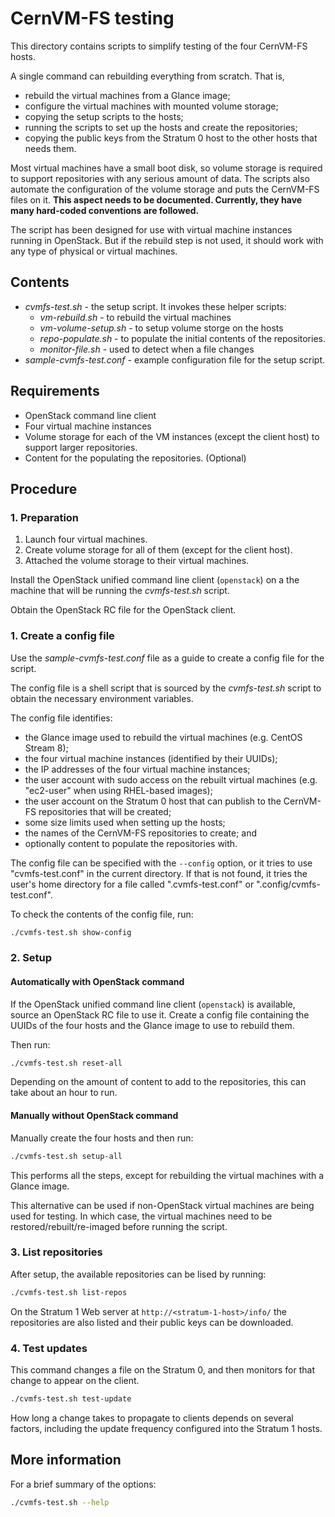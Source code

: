 CernVM-FS testing
=================

This directory contains scripts to simplify testing of the four
CernVM-FS hosts.

A single command can rebuilding everything from scratch. That is,

- rebuild the virtual machines from a Glance image;
- configure the virtual machines with mounted volume storage;
- copying the setup scripts to the hosts;
- running the scripts to set up the hosts and create the repositories;
- copying the public keys from the Stratum 0 host to
  the other hosts that needs them.

Most virtual machines have a small boot disk, so volume storage is
required to support repositories with any serious amount of data.  The
scripts also automate the configuration of the volume storage and puts
the CernVM-FS files on it. **This aspect needs to be
documented. Currently, they have many hard-coded conventions are followed.**

The script has been designed for use with virtual machine instances
running in OpenStack. But if the rebuild step is not used, it should
work with any type of physical or virtual machines.

Contents
--------

- _cvmfs-test.sh_ - the setup script. It invokes these helper scripts:
    - _vm-rebuild.sh_ - to rebuild the virtual machines
    - _vm-volume-setup.sh_ - to setup volume storge on the hosts
    - _repo-populate.sh_ - to populate the initial contents of the repositories.
    - _monitor-file.sh_ - used to detect when a file changes
- _sample-cvmfs-test.conf_ - example configuration file for the setup script.

Requirements
------------

- OpenStack command line client
- Four virtual machine instances
- Volume storage for each of the VM instances (except the client host)
  to support larger repositories.
- Content for the populating the repositories. (Optional)

Procedure
---------

### 1. Preparation

1. Launch four virtual machines.
2. Create volume storage for all of them (except for the client host).
3. Attached the volume storage to their virtual machines.

Install the OpenStack unified command line client (`openstack`) on a
the machine that will be running the _cvmfs-test.sh_ script.

Obtain the OpenStack RC file for the OpenStack client.

### 1. Create a config file

Use the _sample-cvmfs-test.conf_ file as a guide to create a
config file for the script.

The config file is a shell script that is sourced by the
_cvmfs-test.sh_ script to obtain the necessary environment variables.

The config file identifies:

- the Glance image used to rebuild the virtual machines (e.g. CentOS Stream 8);
- the four virtual machine instances (identified by their UUIDs);
- the IP addresses of the four virtual machine instances;
- the user account with sudo access on the rebuilt virtual machines
  (e.g. "ec2-user" when using RHEL-based images);
- the user account on the Stratum 0 host that can publish to the
  CernVM-FS repositories that will be created;
- some size limits used when setting up the hosts;
- the names of the CernVM-FS repositories to create; and
- optionally content to populate the repositories with.

The config file can be specified with the `--config` option, or it
tries to use "cvmfs-test.conf" in the current directory.  If that is
not found, it tries the user's home directory for a file called
".cvmfs-test.conf" or ".config/cvmfs-test.conf".

To check the contents of the config file, run:

```sh
./cvmfs-test.sh show-config
```

### 2. Setup

#### Automatically with OpenStack command

If the OpenStack unified command line client (`openstack`) is
available, source an OpenStack RC file to use it. Create a config file
containing the UUIDs of the four hosts and the Glance image to use
to rebuild them.

Then run:

```sh
./cvmfs-test.sh reset-all
```

Depending on the amount of content to add to the repositories, this
can take about an hour to run.

#### Manually without OpenStack command

Manually create the four hosts and then run:

```sh
./cvmfs-test.sh setup-all
```

This performs all the steps, except for rebuilding the virtual
machines with a Glance image.

This alternative can be used if non-OpenStack virtual machines are
being used for testing. In which case, the virtual machines need to be
restored/rebuilt/re-imaged before running the script.

### 3. List repositories

After setup, the available repositories can be lised by running:

```sh
./cvmfs-test.sh list-repos
```

On the Stratum 1 Web server at `http://<stratum-1-host>/info/` the
repositories are also listed and their public keys can be downloaded.

### 4. Test updates

This command changes a file on the Stratum 0, and then monitors for
that change to appear on the client.

```sh
./cvmfs-test.sh test-update
```

How long a change takes to propagate to clients depends on several
factors, including the update frequency configured into the Stratum 1
hosts.

## More information

For a brief summary of the options:

```sh
./cvmfs-test.sh --help
```

